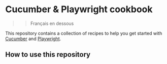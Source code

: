 # Cucumber & Playwright cookbook

>> Français en dessous

This repository contains a collection of recipes to help you get started with [Cucumber](https://cucumber.io/) and [Playwright](https://playwright.dev/).

## How to use this repository
